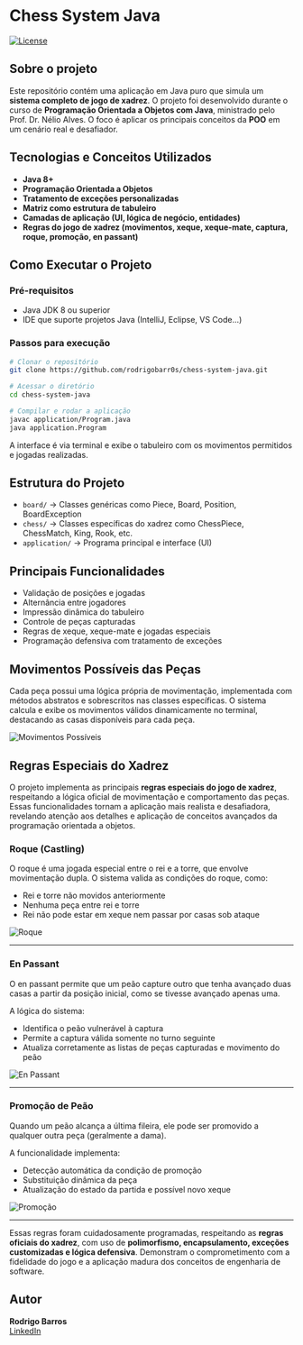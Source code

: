 # Chess System Java
[![License](https://img.shields.io/npm/l/react)](https://github.com/rodrigobarr0s/chess-system-java/blob/main/LICENSE)

## Sobre o projeto

Este repositório contém uma aplicação em Java puro que simula um **sistema completo de jogo de xadrez**. O projeto foi desenvolvido durante o curso de **Programação Orientada a Objetos com Java**, ministrado pelo Prof. Dr. Nélio Alves. O foco é aplicar os principais conceitos da **POO** em um cenário real e desafiador.

## Tecnologias e Conceitos Utilizados

- **Java 8+**
- **Programação Orientada a Objetos**
- **Tratamento de exceções personalizadas**
- **Matriz como estrutura de tabuleiro**
- **Camadas de aplicação (UI, lógica de negócio, entidades)**
- **Regras do jogo de xadrez (movimentos, xeque, xeque-mate, captura, roque, promoção, en passant)**

## Como Executar o Projeto

### Pré-requisitos

- Java JDK 8 ou superior
- IDE que suporte projetos Java (IntelliJ, Eclipse, VS Code...)

### Passos para execução

```bash
# Clonar o repositório
git clone https://github.com/rodrigobarr0s/chess-system-java.git

# Acessar o diretório
cd chess-system-java

# Compilar e rodar a aplicação
javac application/Program.java
java application.Program
```

A interface é via terminal e exibe o tabuleiro com os movimentos permitidos e jogadas realizadas.

## Estrutura do Projeto

* `board/` → Classes genéricas como Piece, Board, Position, BoardException  
* `chess/` → Classes específicas do xadrez como ChessPiece, ChessMatch, King, Rook, etc.  
* `application/` → Programa principal e interface (UI)

## Principais Funcionalidades

- Validação de posições e jogadas
- Alternância entre jogadores
- Impressão dinâmica do tabuleiro
- Controle de peças capturadas
- Regras de xeque, xeque-mate e jogadas especiais
- Programação defensiva com tratamento de exceções

## Movimentos Possíveis das Peças

Cada peça possui uma lógica própria de movimentação, implementada com métodos abstratos e sobrescritos nas classes específicas. O sistema calcula e exibe os movimentos válidos dinamicamente no terminal, destacando as casas disponíveis para cada peça.

![Movimentos Possíveis](https://raw.githubusercontent.com/rodrigobarr0s/chess-system-java/main/img/possible-moves.png)


## Regras Especiais do Xadrez

O projeto implementa as principais **regras especiais do jogo de xadrez**, respeitando a lógica oficial de movimentação e comportamento das peças. Essas funcionalidades tornam a aplicação mais realista e desafiadora, revelando atenção aos detalhes e aplicação de conceitos avançados da programação orientada a objetos.

### Roque (Castling)

O roque é uma jogada especial entre o rei e a torre, que envolve movimentação dupla. O sistema valida as condições do roque, como:
- Rei e torre não movidos anteriormente
- Nenhuma peça entre rei e torre
- Rei não pode estar em xeque nem passar por casas sob ataque

![Roque](https://raw.githubusercontent.com/rodrigobarr0s/chess-system-java/main/img/castling.png)

---

### En Passant

O en passant permite que um peão capture outro que tenha avançado duas casas a partir da posição inicial, como se tivesse avançado apenas uma.

A lógica do sistema:
- Identifica o peão vulnerável à captura
- Permite a captura válida somente no turno seguinte
- Atualiza corretamente as listas de peças capturadas e movimento do peão

![En Passant](https://raw.githubusercontent.com/rodrigobarr0s/chess-system-java/main/img/en-passant.png)

---

### Promoção de Peão

Quando um peão alcança a última fileira, ele pode ser promovido a qualquer outra peça (geralmente a dama).

A funcionalidade implementa:
- Detecção automática da condição de promoção
- Substituição dinâmica da peça
- Atualização do estado da partida e possível novo xeque

![Promoção](https://raw.githubusercontent.com/rodrigobarr0s/chess-system-java/main/img/promotion.png)

---

Essas regras foram cuidadosamente programadas, respeitando as **regras oficiais do xadrez**, com uso de **polimorfismo, encapsulamento, exceções customizadas e lógica defensiva**. Demonstram o comprometimento com a fidelidade do jogo e a aplicação madura dos conceitos de engenharia de software.

## Autor

**Rodrigo Barros**  
[LinkedIn](https://www.linkedin.com/in/rodrigobarr0s)